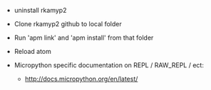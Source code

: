 - uninstall rkamyp2
- Clone rkamyp2 github to local folder
- Run 'apm link' and 'apm install' from that folder
- Reload atom

- Micropython specific documentation on REPL / RAW_REPL / ect:
  - http://docs.micropython.org/en/latest/
